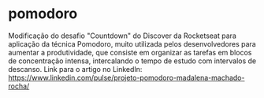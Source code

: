# pomodoro
Modificação do desafio "Countdown" do Discover da Rocketseat para aplicação da técnica Pomodoro, muito utilizada pelos desenvolvedores para aumentar a produtividade, que consiste em organizar as tarefas em blocos de concentração intensa, intercalando o tempo de estudo com intervalos de descanso.
Link para o artigo no LinkedIn: https://www.linkedin.com/pulse/projeto-pomodoro-madalena-machado-rocha/
